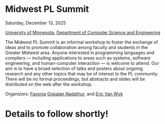 
# Midwest PL Summit

Saturday, December 13, 2025

[University of Minnesota](https://umn.edu),
[Department of Computer Science and Engineering](https://cs.umn.edu)

The Midwest PL Summit is an informal workshop to foster the exchange
of ideas and to promote collaboration among faculty and students in
the Greater Midwest area. Anyone interested in programming languages
and compilers — including applications to areas such as systems,
software engineering, and human-computer interaction — is welcome to
attend. Our aim is to have a broad selection of talks and posters
about ongoing research and any other topics that may be of interest to
the PL community. There will be no formal proceedings, but abstracts
and slides will be distributed on the web after the workshop.

Organizers: 
[Favonia](https://favonia.org/)
[Gopalan Nadathur](https://cs.umn.edu/~ngopalan), and 
[Eric Van Wyk](https://cs.umn.edu/~evw)

# Details to follow shortly!
